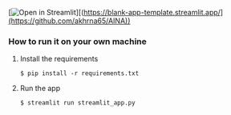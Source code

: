 

[![Open in Streamlit](https://static.streamlit.io/badges/streamlit_badge_black_white.svg)][(https://blank-app-template.streamlit.app/](https://github.com/akhrna65/AINA))

### How to run it on your own machine

1. Install the requirements

   ```
   $ pip install -r requirements.txt
   ```

2. Run the app

   ```
   $ streamlit run streamlit_app.py
   ```
